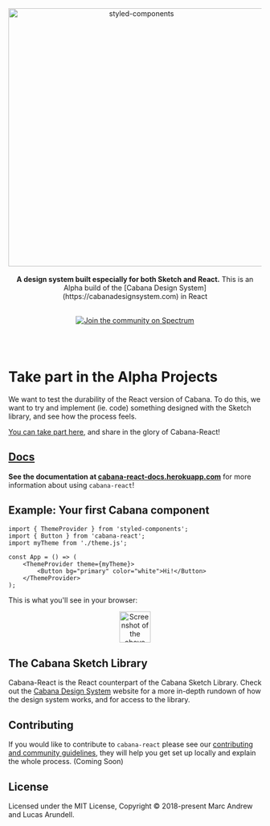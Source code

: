 <div align="center">
  <a href="https://cabana-react-docs.herokuapp.com">
    <img alt="styled-components" src="https://i.imgur.com/2oFxHhj.png" width="514"  />
  </a>
</div>

<br />

<div align="center">
  <strong>A design system built especially for both Sketch and React.</strong>
  This is an Alpha build of the [Cabana Design System](https://cabanadesignsystem.com) in React
  <br />
  <br />

<a href="https://spectrum.chat/cabana-designsystem"><img src="https://withspectrum.github.io/badge/badge.svg" alt="Join the community on Spectrum"></a>
</div>

<br />
<br />



# Take part in the Alpha Projects
We want to test the durability of the React version of Cabana. To do this, we want to try and implement (ie. code) something designed with the Sketch library, and see how the process feels. 

[You can take part here](https://docs.google.com/document/d/1-l3p8BzwHaukl3mhh8bSb5C1hVjb7MNuWFtS4xEfOj4/edit?usp=sharing), and share in the glory of Cabana-React!


## [Docs](https://cabana-react-docs.herokuapp.com)

**See the documentation at [cabana-react-docs.herokuapp.com](https://cabana-react-docs.herokuapp.com)** for more information about using `cabana-react`!

## Example: Your first Cabana component

<!-- prettier-ignore -->
```JSX
import { ThemeProvider } from 'styled-components';
import { Button } from 'cabana-react';
import myTheme from './theme.js';

const App = () => (
    <ThemeProvider theme={myTheme}>
        <Button bg="primary" color="white">Hi!</Button>
    </ThemeProvider>
);
```

This is what you'll see in your browser:

<div align="center">
    <img alt="Screenshot of the above code ran in a browser" src="https://i.imgur.com/EJMmI3y.png" height="62" />
</div>

## The Cabana Sketch Library

Cabana-React is the React counterpart of the Cabana Sketch Library. Check out the [Cabana Design System](https://cabanadesignsystem.com) website for a more in-depth rundown of how the design system works, and for access to the library.

## Contributing

If you would like to contribute to `cabana-react` please see our [contributing and community guidelines](./CONTRIBUTING.md), they will help you get set up locally and explain the whole process. (Coming Soon)

## License

Licensed under the MIT License, Copyright © 2018-present Marc Andrew and Lucas Arundell.
